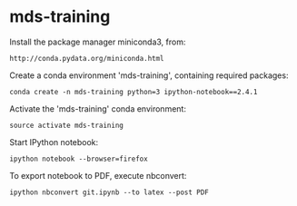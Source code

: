 mds-training
============

Install the package manager miniconda3, from:

    http://conda.pydata.org/miniconda.html

Create a conda environment 'mds-training', containing required packages:

    conda create -n mds-training python=3 ipython-notebook==2.4.1

Activate the 'mds-training' conda environment:

    source activate mds-training

Start IPython notebook:

    ipython notebook --browser=firefox

To export notebook to PDF, execute nbconvert:

    ipython nbconvert git.ipynb --to latex --post PDF
